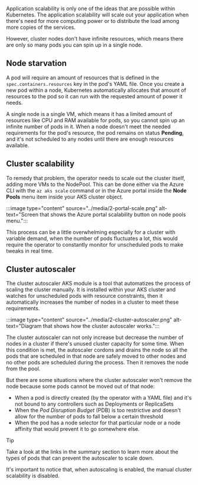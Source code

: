Application scalability is only one of the ideas that are possible within Kubernetes. The application scalability will scale out your application when there's need for more computing power or to distribute the load among more copies of the services.

However, cluster nodes don't have infinite resources, which means there are only so many pods you can spin up in a single node.

## Node starvation

A pod will require an amount of resources that is defined in the `spec.containers.resources` key in the pod's YAML file. Once you create a new pod within a node, Kubernetes automatically allocates that amount of resources to the pod so it can run with the requested amount of power it needs.

A single node is a single VM, which means it has a limited amount of resources like CPU and RAM available for pods, so you cannot spin up an infinite number of pods in it. When a node doesn't meet the needed requirements for the pod's resource, the pod remains on status **Pending**, and it's not scheduled to any nodes until there are enough resources available.

## Cluster scalability

To remedy that problem, the operator needs to scale out the cluster itself, adding more VMs to the NodePool. This can be done either via the Azure CLI with the `az aks scale` command or in the Azure portal inside the **Node Pools** menu item inside your AKS cluster object.

:::image type="content" source="../media/2-portal-scale.png" alt-text="Screen that shows the Azure portal scalability button on node pools menu.":::

This process can be a little overwhelming especially for a cluster with variable demand, when the number of pods fluctuates a lot, this would require the operator to constantly monitor for unscheduled pods to make tweaks in real time.

## Cluster autoscaler

The cluster autoscaler AKS module is a tool that automatizes the process of scaling the cluster manually. It is installed within your AKS cluster and watches for unscheduled pods with resource constraints, then it automatically increases the number of nodes in a cluster to meet these requirements.

:::image type="content" source="../media/2-cluster-autoscaler.png" alt-text="Diagram that shows how the cluster autoscaler works.":::

The cluster autoscaler can not only increase but decrease the number of nodes in a cluster if there's unused cluster capacity for some time. When this condition is met, the autoscaler cordons and drains the node so all the pods that are scheduled in that node are safely moved to other nodes and no other pods are scheduled during the process. Then it removes the node from the pool.

But there are some situations where the cluster autoscaler won't remove the node because some pods cannot be moved out of that node:

- When a pod is directly created (by the operator with a YAML file) and it's not bound to any controllers such as Deployments or ReplicaSets
- When the *Pod Disruption Budget* (PDB) is too restrictive and doesn't allow for the number of pods to fall below a certain threshold
- When the pod has a node selector for that particular node or a node affinity that would prevent it to go somewhere else.

> [!TIP]
> Take a look at the links in the summary section to learn more about the types of pods that can prevent the autoscaler to scale down.

It's important to notice that, when autoscaling is enabled, the manual cluster scalability is disabled.
